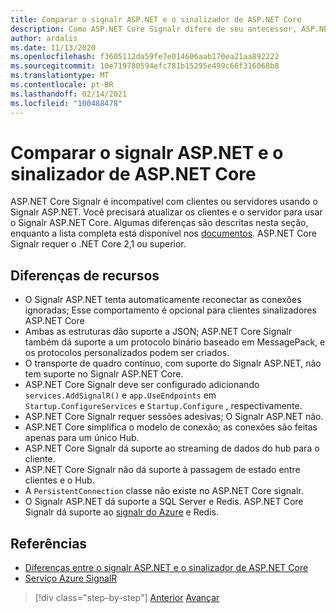 ```yaml
---
title: Comparar o signalr ASP.NET e o sinalizador de ASP.NET Core
description: Como ASP.NET Core Signalr difere de seu antecessor, ASP.NET Signalr?
author: ardalis
ms.date: 11/13/2020
ms.openlocfilehash: f3605112da59fe7e014606aab170ea21aa892222
ms.sourcegitcommit: 10e719780594efc781b15295e499c66f316068b8
ms.translationtype: MT
ms.contentlocale: pt-BR
ms.lasthandoff: 02/14/2021
ms.locfileid: "100488478"
---
```

# <a name="compare-aspnet-signalr-and-aspnet-core-signalr"></a>Comparar o signalr ASP.NET e o sinalizador de ASP.NET Core

ASP.NET Core Signalr é incompatível com clientes ou servidores usando o Signalr ASP.NET. Você precisará atualizar os clientes e o servidor para usar o Signalr ASP.NET Core. Algumas diferenças são descritas nesta seção, enquanto a lista completa está disponível nos [documentos](https://docs.microsoft.com/aspnet/core/signalr/version-differences). ASP.NET Core Signalr requer o .NET Core 2,1 ou superior.

## <a name="feature-differences"></a>Diferenças de recursos

- O Signalr ASP.NET tenta automaticamente reconectar as conexões ignoradas; Esse comportamento é opcional para clientes sinalizadores ASP.NET Core
- Ambas as estruturas dão suporte a JSON; ASP.NET Core Signalr também dá suporte a um protocolo binário baseado em MessagePack, e os protocolos personalizados podem ser criados.
- O transporte de quadro contínuo, com suporte do Signalr ASP.NET, não tem suporte no Signalr ASP.NET Core.
- ASP.NET Core Signalr deve ser configurado adicionando `services.AddSignalR()` e `app.UseEndpoints` em `Startup.ConfigureServices` e `Startup.Configure` , respectivamente.
- ASP.NET Core Signalr requer sessões adesivas; O Signalr ASP.NET não.
- ASP.NET Core simplifica o modelo de conexão; as conexões são feitas apenas para um único Hub.
- ASP.NET Core Signalr dá suporte ao streaming de dados do hub para o cliente.
- ASP.NET Core Signalr não dá suporte à passagem de estado entre clientes e o Hub.
- A `PersistentConnection` classe não existe no ASP.NET Core signalr.
- O Signalr ASP.NET dá suporte a SQL Server e Redis. ASP.NET Core Signalr dá suporte ao [signalr do Azure](https://docs.microsoft.com/azure/azure-signalr/) e Redis.

## <a name="references"></a>Referências

- [Diferenças entre o signalr ASP.NET e o sinalizador de ASP.NET Core](https://docs.microsoft.com/aspnet/core/signalr/version-differences)
- [Serviço Azure SignalR](https://docs.microsoft.com/azure/azure-signalr/)

>[!div class="step-by-step"]
>[Anterior](razor-differences.md) 
> [Avançar](testing-differences.md)
